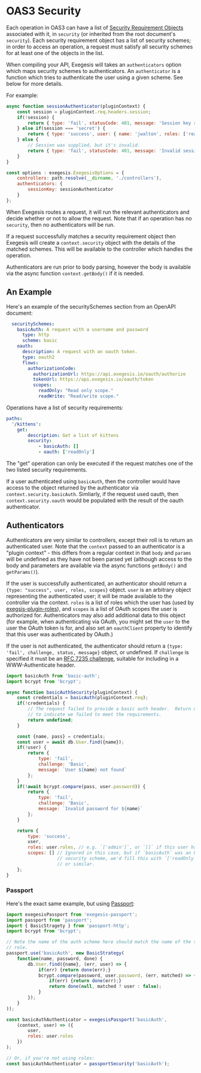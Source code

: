 # OAS3 Security

Each operation in OAS3 can have a list of [Security Requirement Objects](https://github.com/OAI/OpenAPI-Specification/blob/master/versions/3.0.1.md#securityRequirementObject)
associated with it, in `security` (or inherited from the root document's `security`).
Each security requirement object has a list of security schemes; in order to
access an operation, a request must satisfy all security schemes for at least
one of the objects in the list.

When compiling your API, Exegesis will takes an `authenticators` option which
maps security schemes to authenticators.  An `authenticator` is a
function which tries to authenticate the user using a given scheme.  See
below for more details.

For example:

```js
async function sessionAuthenticator(pluginContext) {
    const session = pluginContext.req.headers.session;
    if(!session) {
        return { type: 'fail', statusCode: 401, message: 'Session key required' };
    } else if(session === 'secret') {
        return { type: 'success', user: { name: 'jwalton', roles: ['read', 'write'] } };
    } else {
        // Session was supplied, but it's invalid.
        return { type: 'fail', statusCode: 401, message: 'Invalid session key' };
    }
}

const options : exegesis.ExegesisOptions = {
    controllers: path.resolve(__dirname, './controllers'),
    authenticators: {
        sessionKey: sessionAuthenticator
    }
};
```

When Exegesis routes a request, it will run the relevant authenticators
and decide whether or not to allow the request.  Note that if an operation has
no `security`, then no authenticators will be run.

If a request successfully matches a security requirement object then Exegesis
will create a `context.security` object with the details of the matched schemes.
This will be available to the controller which handles the operation.

Authenticators are run prior to body parsing, however the body is available via
the async function `context.getBody()` if it is needed.

## An Example

Here's an example of the securitySchemes section from an OpenAPI document:

```yaml
  securitySchemes:
    basicAuth: A request with a username and password
      type: http
      scheme: basic
    oauth:
      description: A request with an oauth token.
      type: oauth2
      flows:
        authorizationCode:
          authorizationUrl: https://api.exegesis.io/oauth/authorize
          tokenUrl: https://api.exegesis.io/oauth/token
          scopes:
            readOnly: "Read only scope."
            readWrite: "Read/write scope."
```

Operations have a list of security requirements:

```yaml
paths:
  '/kittens':
    get:
        description: Get a list of kittens
        security:
            - basicAuth: []
            - oauth: ['readOnly']
```

The "get" operation can only be executed if the request matches one of the two
listed security requirements.

If a user authenticated using `basicAuth`, then the controller would have
access to the object returned by the authenticator via `context.security.basicAuth`.
Simliarly, if the request used oauth, then `context.security.oauth` would be
populated with the result of the oauth authenticator.

## Authenticators

Authenticators are very similar to controllers, except their roll is to
return an authenticated user.  Note that the `context` passed to an
authenticator is a "plugin context" - this differs from a regular context
in that `body` and `params` will be undefined as they have not been
parsed yet (although access to the body and parameters are available via
the async functions `getBody()` and `getParams()`).

If the user is successfully authenticated, an authenticator should return a
`{type: "success", user, roles, scopes}` object.  `user` is an arbitrary object
representing the authenticated user; it will be made available to the controller
via the context. `roles` is a list of roles which the user has (used by
[exegsis-plugin-roles](https://github.com/exegesis-js/exegesis-plugin-roles)),
and `scopes` is a list of OAuth scopes the user is authorized for.  Authenticators
may also add additional data to this object (for example, when authenticating
via OAuth, you might set the `user` to the user the OAuth token is for, and also
set an `oauthClient` property to identify that this user was authenticated by
OAuth.)

If the user is not authenticated, the authenticator should return a
`{type: 'fail', challenge, status, message}` object, or undefined.  If
`challenge` is specified it must be an
[RFC 7235 challenge](https://tools.ietf.org/html/rfc7235#section-2.1), suitable
for including in a WWW-Authenticate header.

```js
import basicAuth from 'basic-auth';
import bcrypt from 'bcrypt';

async function basicAuthSecurity(pluginContext) {
    const credentials = basicAuth(pluginContext.req);
    if(!credentials) {
        // The request failed to provide a basic auth header.  Return undefined
        // to indicate we failed to meet the requirements.
        return undefined;
    }

    const {name, pass} = credentials;
    const user = await db.User.find({name});
    if(!user) {
        return {
            type: 'fail',
            challenge: 'Basic',
            message: `User ${name} not found`
        };
    }
    if(!await bcrypt.compare(pass, user.password)) {
        return {
            type: 'fail',
            challenge: 'Basic',
            message: `Invalid password for ${name}`
        };
    }

    return {
        type: 'success',
        user,
        roles: user.roles, // e.g. `['admin']`, or `[]` if this user has no roles.
        scopes: [] // Ignored in this case, but if `basicAuth` was an OAuth
                   // security scheme, we'd fill this with `['readOnly', 'readWrite']`
                   // or similar.
    };
}
```

### Passport

Here's the exact same example, but using [Passport](http://www.passportjs.org/):

```js
import exegesisPassport from 'exegesis-passport';
import passport from 'passport';
import { BasicStragety } from 'passport-http';
import bcrypt from 'bcrypt';

// Note the name of the auth scheme here should match the name of the security
// role.
passport.use('basicAuth', new BasicStrategy(
    function(name, password, done) {
        db.User.find({name}, (err, user) => {
            if(err) {return done(err);}
            bcrypt.compare(password, user.password, (err, matched) => {
                if(err) {return done(err);}
                return done(null, matched ? user : false);
            }
        });
    }
));

const basicAuthAuthenticator = exegesisPassport('basicAuth',
    (context, user) => ({
        user,
        roles: user.roles
    })
);

// Or, if you're not using roles:
const basicAuthAuthenticator = passportSecurity('basicAuth');
```
